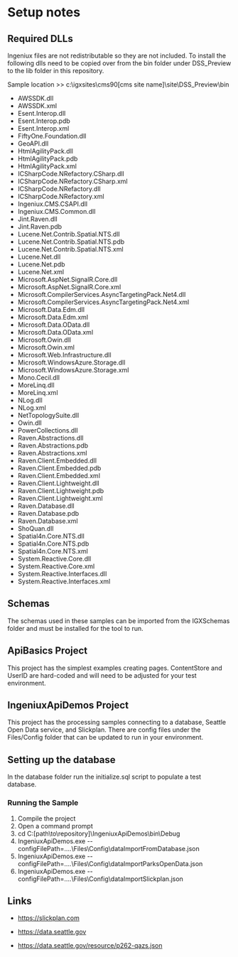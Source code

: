 # Setup notes

## Required DLLs

Ingeniux files are not redistributable so they are not included. To install the following dlls need to be copied over from the bin folder under DSS_Preview to the lib folder in this repository.

Sample location >> c:\igxsites\cms90\[cms site name]\site\DSS_Preview\bin

* AWSSDK.dll
* AWSSDK.xml
* Esent.Interop.dll
* Esent.Interop.pdb
* Esent.Interop.xml
* FiftyOne.Foundation.dll
* GeoAPI.dll
* HtmlAgilityPack.dll
* HtmlAgilityPack.pdb
* HtmlAgilityPack.xml
* ICSharpCode.NRefactory.CSharp.dll
* ICSharpCode.NRefactory.CSharp.xml
* ICSharpCode.NRefactory.dll
* ICSharpCode.NRefactory.xml
* Ingeniux.CMS.CSAPI.dll
* Ingeniux.CMS.Common.dll
* Jint.Raven.dll
* Jint.Raven.pdb
* Lucene.Net.Contrib.Spatial.NTS.dll
* Lucene.Net.Contrib.Spatial.NTS.pdb
* Lucene.Net.Contrib.Spatial.NTS.xml
* Lucene.Net.dll
* Lucene.Net.pdb
* Lucene.Net.xml
* Microsoft.AspNet.SignalR.Core.dll
* Microsoft.AspNet.SignalR.Core.xml
* Microsoft.CompilerServices.AsyncTargetingPack.Net4.dll
* Microsoft.CompilerServices.AsyncTargetingPack.Net4.xml
* Microsoft.Data.Edm.dll
* Microsoft.Data.Edm.xml
* Microsoft.Data.OData.dll
* Microsoft.Data.OData.xml
* Microsoft.Owin.dll
* Microsoft.Owin.xml
* Microsoft.Web.Infrastructure.dll
* Microsoft.WindowsAzure.Storage.dll
* Microsoft.WindowsAzure.Storage.xml
* Mono.Cecil.dll
* MoreLinq.dll
* MoreLinq.xml
* NLog.dll
* NLog.xml
* NetTopologySuite.dll
* Owin.dll
* PowerCollections.dll
* Raven.Abstractions.dll
* Raven.Abstractions.pdb
* Raven.Abstractions.xml
* Raven.Client.Embedded.dll
* Raven.Client.Embedded.pdb
* Raven.Client.Embedded.xml
* Raven.Client.Lightweight.dll
* Raven.Client.Lightweight.pdb
* Raven.Client.Lightweight.xml
* Raven.Database.dll
* Raven.Database.pdb
* Raven.Database.xml
* ShoQuan.dll
* Spatial4n.Core.NTS.dll
* Spatial4n.Core.NTS.pdb
* Spatial4n.Core.NTS.xml
* System.Reactive.Core.dll
* System.Reactive.Core.xml
* System.Reactive.Interfaces.dll
* System.Reactive.Interfaces.xml

## Schemas

The schemas used in these samples can be imported from the IGXSchemas folder and must be installed for the tool to run.

## ApiBasics Project

This project has the simplest examples creating pages. ContentStore and UserID are hard-coded and will need to be adjusted for your test environment.

## IngeniuxApiDemos Project

This project has the processing samples connecting to a database, Seattle Open Data service, and Slickplan. There are config files under the Files/Config folder that can be updated to run in your environment.

## Setting up the database

In the database folder run the initialize.sql script to populate a test database.

### Running the Sample

1. Compile the project
2. Open a command prompt
3. cd C:\[path\to\repository]\IngeniuxApiDemos\bin\Debug
4. IngeniuxApiDemos.exe --configFilePath=..\..\Files\Config\dataImportFromDatabase.json
5. IngeniuxApiDemos.exe --configFilePath=..\..\Files\Config\dataImportParksOpenData.json
6. IngeniuxApiDemos.exe --configFilePath=..\..\Files\Config\dataImportSlickplan.json

## Links

* https://slickplan.com

* https://data.seattle.gov

* https://data.seattle.gov/resource/p262-qazs.json


